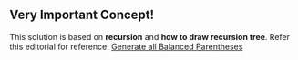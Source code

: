 ## **Very Important Concept!**
This solution is based on **recursion** and **how to draw recursion tree**.
Refer this editorial for reference:
[Generate all Balanced Parentheses](https://www.youtube.com/watch?v=eyCj_u3PoJE)